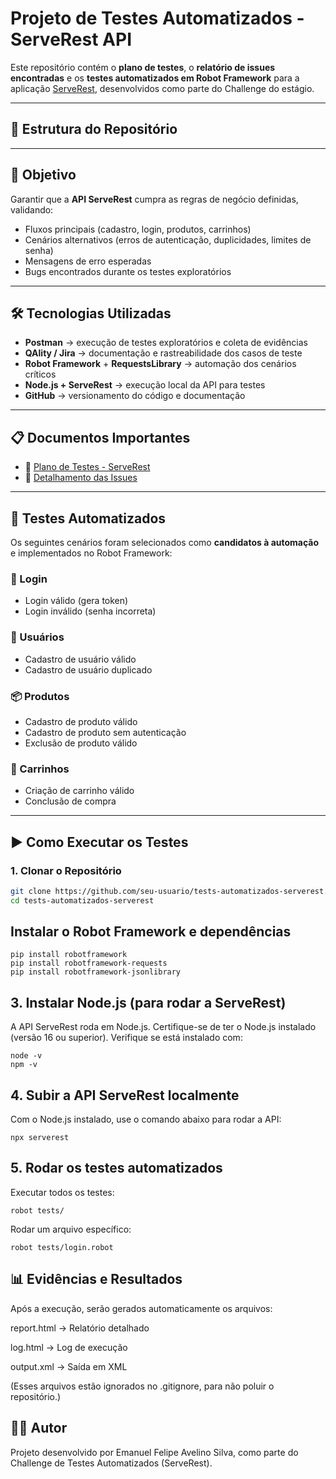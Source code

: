 # Projeto de Testes Automatizados - ServeRest API

Este repositório contém o **plano de testes**, o **relatório de issues encontradas** e os **testes automatizados em Robot Framework** para a aplicação [ServeRest](https://serverest.dev/), desenvolvidos como parte do Challenge do estágio.

---

## 📌 Estrutura do Repositório


---

## 🎯 Objetivo

Garantir que a **API ServeRest** cumpra as regras de negócio definidas, validando:

- Fluxos principais (cadastro, login, produtos, carrinhos)  
- Cenários alternativos (erros de autenticação, duplicidades, limites de senha)  
- Mensagens de erro esperadas  
- Bugs encontrados durante os testes exploratórios  

---

## 🛠️ Tecnologias Utilizadas

- **Postman** → execução de testes exploratórios e coleta de evidências  
- **QAlity / Jira** → documentação e rastreabilidade dos casos de teste  
- **Robot Framework** + **RequestsLibrary** → automação dos cenários críticos  
- **Node.js + ServeRest** → execução local da API para testes  
- **GitHub** → versionamento do código e documentação  

---

## 📋 Documentos Importantes

- 📑 [Plano de Testes - ServeRest](Plano%20de%20Testes%20-%20ServeRest.pdf)  
- 🐞 [Detalhamento das Issues](Detalhamento%20Das%20Issues.pdf)  

---

## 🤖 Testes Automatizados

Os seguintes cenários foram selecionados como **candidatos à automação** e implementados no Robot Framework:

### 🔐 Login
- Login válido (gera token)  
- Login inválido (senha incorreta)  

### 👤 Usuários
- Cadastro de usuário válido  
- Cadastro de usuário duplicado  

### 📦 Produtos
- Cadastro de produto válido  
- Cadastro de produto sem autenticação  
- Exclusão de produto válido  

### 🛒 Carrinhos
- Criação de carrinho válido  
- Conclusão de compra  

---

## ▶️ Como Executar os Testes

### 1. Clonar o Repositório
```bash
git clone https://github.com/seu-usuario/tests-automatizados-serverest.git
cd tests-automatizados-serverest
```
## Instalar o Robot Framework e dependências
```
pip install robotframework
pip install robotframework-requests
pip install robotframework-jsonlibrary
```
## 3. Instalar Node.js (para rodar a ServeRest)

A API ServeRest roda em Node.js. Certifique-se de ter o Node.js instalado (versão 16 ou superior).
Verifique se está instalado com:
```
node -v
npm -v
```
## 4. Subir a API ServeRest localmente
Com o Node.js instalado, use o comando abaixo para rodar a API:
```
npx serverest
```
## 5. Rodar os testes automatizados
Executar todos os testes:
```
robot tests/
```
Rodar um arquivo específico:
```
robot tests/login.robot
```
## 📊 Evidências e Resultados

Após a execução, serão gerados automaticamente os arquivos:

report.html → Relatório detalhado

log.html → Log de execução

output.xml → Saída em XML

(Esses arquivos estão ignorados no .gitignore, para não poluir o repositório.)

## 👨‍💻 Autor

Projeto desenvolvido por Emanuel Felipe Avelino Silva, como parte do Challenge de Testes Automatizados (ServeRest).
